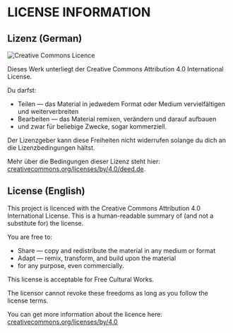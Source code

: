 # LICENSE INFORMATION

## Lizenz \(German\)

![Creative Commons Licence](https://i.creativecommons.org/l/by/4.0/88x31.png)

Dieses Werk unterliegt der Creative Commons Attribution 4.0 International License.

Du darfst:

* Teilen — das Material in jedwedem Format oder Medium vervielfältigen und weiterverbreiten
* Bearbeiten — das Material remixen, verändern und darauf aufbauen
* und zwar für beliebige Zwecke, sogar kommerziell.

Der Lizenzgeber kann diese Freiheiten nicht widerrufen solange du dich an die Lizenzbedingungen hältst.

Mehr über die Bedingungen dieser Lizenz steht hier: [creativecommons.org/licenses/by/4.0/deed.de](https://creativecommons.org/licenses/by/4.0/deed.de).

## License \(English\)

This project is licenced with the Creative Commons Attribution 4.0 International License. This is a human-readable summary of \(and not a substitute for\) the license.

You are free to:

* Share — copy and redistribute the material in any medium or format
* Adapt — remix, transform, and build upon the material
* for any purpose, even commercially.

This license is acceptable for Free Cultural Works.

The licensor cannot revoke these freedoms as long as you follow the license terms.

You can get more information about the licence here: [creativecommons.org/licenses/by/4.0](https://creativecommons.org/licenses/by/4.0/)

